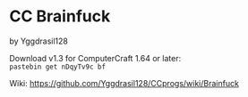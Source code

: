 # CC Brainfuck
by Yggdrasil128

Download v1.3 for ComputerCraft 1.64 or later:  
`pastebin get nDqyTv9c bf`

Wiki: https://github.com/Yggdrasil128/CCprogs/wiki/Brainfuck
